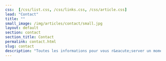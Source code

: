 ```yaml
---
css:  [/css/list.css, /css/links.css, /css/article.css]
lead: "Contact"
title: ""
small_image: /img/articles/contact/small.jpg
layout: default
section: contact
section_title: Contact
permalink: contact.html
slug: contact
description: "Toutes les informations pour vous r&eacute;server un moment de d&eacute;tente inoubliable."
---
```



